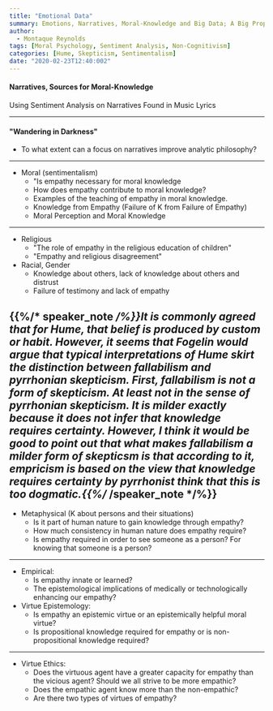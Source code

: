 ```yaml
---
title: "Emotional Data"
summary: Emotions, Narratives, Moral-Knowledge and Big Data; A Big Proposal for Sentiment Analysis
author:
  - Montaque Reynolds
tags: [Moral Psychology, Sentiment Analysis, Non-Cognitivism]
categories: [Hume, Skepticism, Sentimentalism]
date: "2020-02-23T12:40:002"
---
```


#### Narratives, Sources for Moral-Knowledge

Using Sentiment Analysis on Narratives Found in Music Lyrics

---

#### "Wandering in Darkness" 

* To what extent can a focus on narratives improve analytic philosophy?

---

* Moral (sentimentalism)
	* "Is empathy necessary for moral knowledge
	* How does empathy contribute to moral knowledge?
	* Examples of the teaching of empathy in moral knowledge.
  * Knowledge from Empathy (Failure of K from Failure of Empathy)
  * Moral Perception and Moral Knowledge

---

* Religious
	* "The role of empathy in the religious education of children"
	* "Empathy and religious disagreement"
* Racial, Gender
	* Knowledge about others, lack of knowledge about others and distrust
	* Failure of testimony and lack of empathy


{{%/* speaker_note */%}}It is commonly agreed that for Hume, that belief is produced by custom or habit. However, it seems that Fogelin would argue that typical interpretations of Hume skirt the distinction between fallabilism and pyrrhonian skepticism. First, fallabilism is not a form of skepticism. At least not in the sense of pyrrhonian skepticism. It is milder exactly because it does not infer that knowledge requires certainty. However, I think it would be good to point out that what makes fallabilism a milder form of skepticsm is that according to it, empricism is based on the view that knowledge requires certainty by pyrrhonist think that this is too dogmatic.{{%/* /speaker_note */%}}
---

* Metaphysical (K about persons and their situations)
	* Is it part of human nature to gain knowledge through empathy?
	* How much consistency in human nature does empathy require?
	* Is empathy required in order to see someone as a person? For knowing that someone is a person?

---

* Empirical:
  * Is empathy innate or learned?
  * The epistemological implications of medically or technologically enhancing our empathy?
* Virtue Epistemology:
  * Is empathy an epistemic virtue or an epistemically helpful moral virtue?
  * Is propositional knowledge required for empathy or is non-propositional knowledge required?

---

* Virtue Ethics:
  * Does the virtuous agent have a greater capacity for empathy than the vicious agent? Should we all strive to be more empathic?
  * Does the empathic agent know more than the non-empathic?
  * Are there two types of virtues of empathy?







